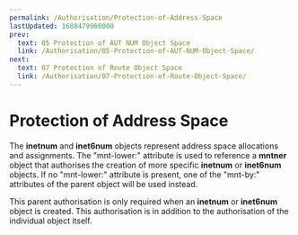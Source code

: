 ```yaml
---
permalink: /Authorisation/Protection-of-Address-Space
lastUpdated: 1688479960000
prev:
  text: 05 Protection of AUT NUM Object Space
  link: /Authorisation/05-Protection-of-AUT-NUM-Object-Space/
next:
  text: 07 Protection of Route Object Space
  link: /Authorisation/07-Protection-of-Route-Object-Space/
---
```


# Protection of Address Space

The **inetnum** and **inet6num** objects represent address space allocations and assignments. The "mnt-lower:" attribute is used to reference a **mntner** object that authorises the creation of more specific **inetnum** or **inet6num** objects. If no "mnt-lower:" attribute is present, one of the "mnt-by:" attributes of the parent object will be used instead.

This parent authorisation is only required when an **inetnum** or **inet6num** object is created. This authorisation is in addition to the authorisation of the individual object itself.

